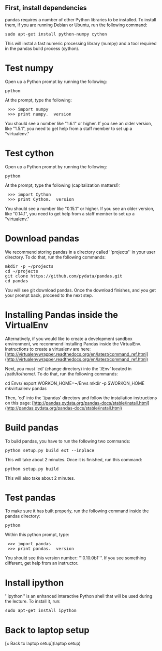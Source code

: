 ## First, install dependencies

pandas requires a number of other Python libraries to be installed. To install them, if you are running Debian or Ubuntu, run the following command:

<pre>sudo apt-get install python-numpy cython</pre>

This will instal a fast numeric processing library (numpy) and a tool required in the pandas build process (cython).

# Test numpy

Open up a Python prompt by running the following:

<pre>python</pre>

At the prompt, type the following:

<pre>
 >>> import numpy
 >>> print numpy.__version__
</pre>

You should see a number like "1.6.1" or higher. If you see an older version, like "1.5.1", you need to get help from a staff member to set up a "virtualenv."

# Test cython

Open up a Python prompt by running the following:

<pre>python</pre>

At the prompt, type the following (capitalization matters!):

<pre>
 >>> import Cython
 >>> print Cython.__version__
</pre>

You should see a number like "0.15.1" or higher. If you see an older version, like "0.14.1", you need to get help from a staff member to set up a "virtualenv."

# Download pandas

We recommend storing pandas in a directory called ''projects'' in your user directory. To do that, run the following commands:

<pre>
mkdir -p ~/projects
cd ~/projects
git clone https://github.com/pydata/pandas.git
cd pandas
</pre>

You will see git download pandas. Once the download finishes, and you get your prompt back, proceed to the next step.

# Installing Pandas inside the VirtualEnv
Alternatively, if you would like to create a development sandbox environment, we recommend installing Pandas inside the VirtualEnv. Instructions to create a virtualenv are here: [http://virtualenvwrapper.readthedocs.org/en/latest/command_ref.html](http://virtualenvwrapper.readthedocs.org/en/latest/command_ref.html)

Next, you must 'cd' (change directory) into the '/Env' located in /path/to/home/. To do that, run the following commands:

cd Envs/
export WORKON_HOME=~/Envs
mkdir -p $WORKON_HOME
mkvirtualenv pandas

Then, 'cd' into the '/pandas' directory and follow the installation instructions on this page: [http://pandas.pydata.org/pandas-docs/stable/install.html](http://pandas.pydata.org/pandas-docs/stable/install.html)

# Build pandas

To build pandas, you have to run the following two commands:

<pre>python setup.py build_ext --inplace</pre>

This will take about 2 minutes. Once it is finished, run this command:

<pre>python setup.py build</pre>

This will also take about 2 minutes.

# Test pandas

To make sure it has built properly, run the following command inside the pandas directory:

<pre>python</pre>

Within this python prompt, type:

<pre>
 >>> import pandas
 >>> print pandas.__version__
</pre>

You should see this version number: '''0.10.0b1'''. If you see something different, get help from an instructor.

# Install ipython

''ipython'' is an enhanced interactive Python shell that will be used during the lecture. To install it, run:

<pre>sudo apt-get install ipython</pre>

# Back to laptop setup

[&laquo; Back to laptop setup](laptop setup)

